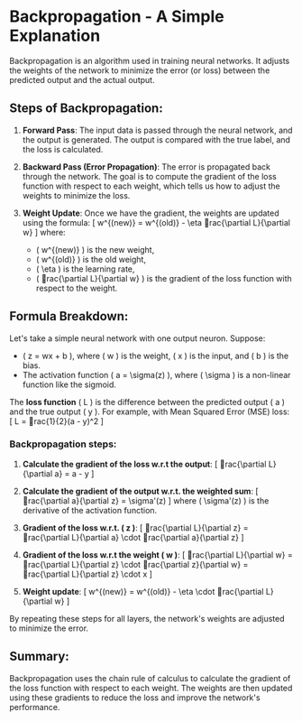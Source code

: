 
# Backpropagation - A Simple Explanation

Backpropagation is an algorithm used in training neural networks. It adjusts the weights of the network to minimize the error (or loss) between the predicted output and the actual output.

## Steps of Backpropagation:

1. **Forward Pass**:
   The input data is passed through the neural network, and the output is generated. The output is compared with the true label, and the loss is calculated.

2. **Backward Pass (Error Propagation)**:
   The error is propagated back through the network. The goal is to compute the gradient of the loss function with respect to each weight, which tells us how to adjust the weights to minimize the loss.

3. **Weight Update**:
   Once we have the gradient, the weights are updated using the formula:
   \[
   w^{(new)} = w^{(old)} - \eta rac{\partial L}{\partial w}
   \]
   where:
   - \( w^{(new)} \) is the new weight,
   - \( w^{(old)} \) is the old weight,
   - \( \eta \) is the learning rate,
   - \( rac{\partial L}{\partial w} \) is the gradient of the loss function with respect to the weight.

## Formula Breakdown:
Let's take a simple neural network with one output neuron. Suppose:
- \( z = wx + b \), where \( w \) is the weight, \( x \) is the input, and \( b \) is the bias.
- The activation function \( a = \sigma(z) \), where \( \sigma \) is a non-linear function like the sigmoid.

The **loss function** \( L \) is the difference between the predicted output \( a \) and the true output \( y \). For example, with Mean Squared Error (MSE) loss:
\[
L = rac{1}{2}(a - y)^2
\]

### Backpropagation steps:

1. **Calculate the gradient of the loss w.r.t the output**:
   \[
   rac{\partial L}{\partial a} = a - y
   \]

2. **Calculate the gradient of the output w.r.t. the weighted sum**:
   \[
   rac{\partial a}{\partial z} = \sigma'(z)
   \]
   where \( \sigma'(z) \) is the derivative of the activation function.

3. **Gradient of the loss w.r.t. \( z \)**:
   \[
   rac{\partial L}{\partial z} = rac{\partial L}{\partial a} \cdot rac{\partial a}{\partial z}
   \]

4. **Gradient of the loss w.r.t the weight \( w \)**:
   \[
   rac{\partial L}{\partial w} = rac{\partial L}{\partial z} \cdot rac{\partial z}{\partial w} = rac{\partial L}{\partial z} \cdot x
   \]

5. **Weight update**:
   \[
   w^{(new)} = w^{(old)} - \eta \cdot rac{\partial L}{\partial w}
   \]

By repeating these steps for all layers, the network's weights are adjusted to minimize the error.

## Summary:

Backpropagation uses the chain rule of calculus to calculate the gradient of the loss function with respect to each weight. The weights are then updated using these gradients to reduce the loss and improve the network's performance.
